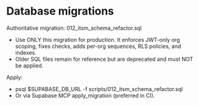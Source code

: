 # Database migrations

Authoritative migration: 012_itsm_schema_refactor.sql

- Use ONLY this migration for production. It enforces JWT-only org scoping, fixes checks, adds per-org sequences, RLS policies, and indexes.
- Older SQL files remain for reference but are deprecated and must NOT be applied.

Apply:
- psql $SUPABASE_DB_URL -f scripts/012_itsm_schema_refactor.sql
- Or via Supabase MCP apply_migration (preferred in CI).

